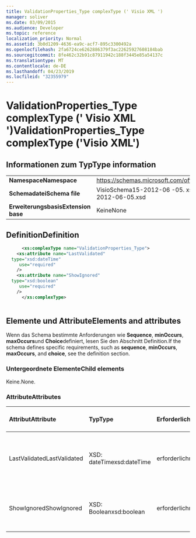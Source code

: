 ```yaml
---
title: ValidationProperties_Type complexType (' Visio XML ')
manager: soliver
ms.date: 03/09/2015
ms.audience: Developer
ms.topic: reference
localization_priority: Normal
ms.assetid: 3b0d1209-4636-ea9c-acf7-895c3300492a
ms.openlocfilehash: 2fa6724ce6262886379f3ac22625927608184bab
ms.sourcegitcommit: 8fe462c32b91c87911942c188f3445e85a54137c
ms.translationtype: MT
ms.contentlocale: de-DE
ms.lasthandoff: 04/23/2019
ms.locfileid: "32355979"
---
```

# <a name="validationpropertiestype-complextype-visio-xml"></a><span data-ttu-id="d2d51-102">ValidationProperties_Type complexType (' Visio XML ')</span><span class="sxs-lookup"><span data-stu-id="d2d51-102">ValidationProperties_Type complexType ('Visio XML')</span></span>

## <a name="type-information"></a><span data-ttu-id="d2d51-103">Informationen zum Typ</span><span class="sxs-lookup"><span data-stu-id="d2d51-103">Type information</span></span>

|||
|:-----|:-----|
|<span data-ttu-id="d2d51-104">**Namespace**</span><span class="sxs-lookup"><span data-stu-id="d2d51-104">**Namespace**</span></span> <br/> |https://schemas.microsoft.com/office/visio/2011/1/core  <br/> |
|<span data-ttu-id="d2d51-105">**Schemadatei**</span><span class="sxs-lookup"><span data-stu-id="d2d51-105">**Schema file**</span></span> <br/> |<span data-ttu-id="d2d51-106">VisioSchema15-2012-06 -05. xsd</span><span class="sxs-lookup"><span data-stu-id="d2d51-106">VisioSchema15-2012-06-05.xsd</span></span>  <br/> |
|<span data-ttu-id="d2d51-107">**Erweiterungsbasis**</span><span class="sxs-lookup"><span data-stu-id="d2d51-107">**Extension base**</span></span> <br/> |<span data-ttu-id="d2d51-108">Keine</span><span class="sxs-lookup"><span data-stu-id="d2d51-108">None</span></span>  <br/> |
   
## <a name="definition"></a><span data-ttu-id="d2d51-109">Definition</span><span class="sxs-lookup"><span data-stu-id="d2d51-109">Definition</span></span>

```XML
      <xs:complexType name="ValidationProperties_Type">
    <xs:attribute name="LastValidated"
  type="xsd:dateTime"
     use="required"
    />
    <xs:attribute name="ShowIgnored"
  type="xsd:boolean"
     use="required"
    />
      </xs:complexType>
      
```

## <a name="elements-and-attributes"></a><span data-ttu-id="d2d51-110">Elemente und Attribute</span><span class="sxs-lookup"><span data-stu-id="d2d51-110">Elements and attributes</span></span>

<span data-ttu-id="d2d51-111">Wenn das Schema bestimmte Anforderungen wie **Sequence**, **minOccurs**, **maxOccurs**und **Choice**definiert, lesen Sie den Abschnitt Definition.</span><span class="sxs-lookup"><span data-stu-id="d2d51-111">If the schema defines specific requirements, such as **sequence**, **minOccurs**, **maxOccurs**, and **choice**, see the definition section.</span></span> 
  
### <a name="child-elements"></a><span data-ttu-id="d2d51-112">Untergeordnete Elemente</span><span class="sxs-lookup"><span data-stu-id="d2d51-112">Child elements</span></span>

<span data-ttu-id="d2d51-113">Keine.</span><span class="sxs-lookup"><span data-stu-id="d2d51-113">None.</span></span>
  
### <a name="attributes"></a><span data-ttu-id="d2d51-114">Attribute</span><span class="sxs-lookup"><span data-stu-id="d2d51-114">Attributes</span></span>

|<span data-ttu-id="d2d51-115">**Attribut**</span><span class="sxs-lookup"><span data-stu-id="d2d51-115">**Attribute**</span></span>|<span data-ttu-id="d2d51-116">**Typ**</span><span class="sxs-lookup"><span data-stu-id="d2d51-116">**Type**</span></span>|<span data-ttu-id="d2d51-117">**Erforderlich**</span><span class="sxs-lookup"><span data-stu-id="d2d51-117">**Required**</span></span>|<span data-ttu-id="d2d51-118">**Beschreibung**</span><span class="sxs-lookup"><span data-stu-id="d2d51-118">**Description**</span></span>|<span data-ttu-id="d2d51-119">**Mögliche Werte**</span><span class="sxs-lookup"><span data-stu-id="d2d51-119">**Possible values**</span></span>|
|:-----|:-----|:-----|:-----|:-----|
|<span data-ttu-id="d2d51-120">LastValidated</span><span class="sxs-lookup"><span data-stu-id="d2d51-120">LastValidated</span></span>  <br/> |<span data-ttu-id="d2d51-121">XSD: dateTime</span><span class="sxs-lookup"><span data-stu-id="d2d51-121">xsd:dateTime</span></span>  <br/> |<span data-ttu-id="d2d51-122">erforderlich</span><span class="sxs-lookup"><span data-stu-id="d2d51-122">required</span></span>  <br/> ||<span data-ttu-id="d2d51-123">Werte des XSD: dateTime-Typs.</span><span class="sxs-lookup"><span data-stu-id="d2d51-123">Values of the xsd:dateTime type.</span></span>  <br/> |
|<span data-ttu-id="d2d51-124">ShowIgnored</span><span class="sxs-lookup"><span data-stu-id="d2d51-124">ShowIgnored</span></span>  <br/> |<span data-ttu-id="d2d51-125">XSD: Boolean</span><span class="sxs-lookup"><span data-stu-id="d2d51-125">xsd:boolean</span></span>  <br/> |<span data-ttu-id="d2d51-126">erforderlich</span><span class="sxs-lookup"><span data-stu-id="d2d51-126">required</span></span>  <br/> ||<span data-ttu-id="d2d51-127">Werte des XSD: Boolean-Typs.</span><span class="sxs-lookup"><span data-stu-id="d2d51-127">Values of the xsd:boolean type.</span></span>  <br/> |
   

